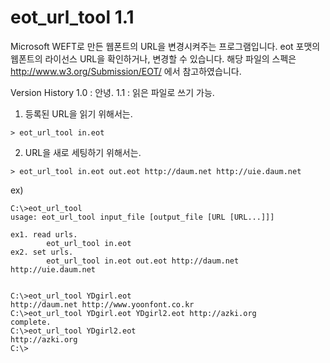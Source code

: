 eot_url_tool 1.1
=============

Microsoft WEFT로 만든 웹폰트의 URL을 변경시켜주는 프로그램입니다.
eot 포맷의 웹폰트의 라이선스 URL을 확인하거나, 변경할 수 있습니다.
해당 파일의 스펙은 http://www.w3.org/Submission/EOT/ 에서 참고하였습니다.

Version History
1.0 : 안녕.
1.1 : 읽은 파일로 쓰기 가능.


1. 등록된 URL을 읽기 위해서는.
```
> eot_url_tool in.eot
```

2. URL을 새로 세팅하기 위해서는.
```
> eot_url_tool in.eot out.eot http://daum.net http://uie.daum.net
```

ex)
```
C:\>eot_url_tool
usage: eot_url_tool input_file [output_file [URL [URL...]]]

ex1. read urls.
        eot_url_tool in.eot
ex2. set urls.
        eot_url_tool in.eot out.eot http://daum.net http://uie.daum.net


C:\>eot_url_tool YDgirl.eot
http://daum.net http://www.yoonfont.co.kr
C:\>eot_url_tool YDgirl.eot YDgirl2.eot http://azki.org
complete.
C:\>eot_url_tool YDgirl2.eot
http://azki.org
C:\>
```
